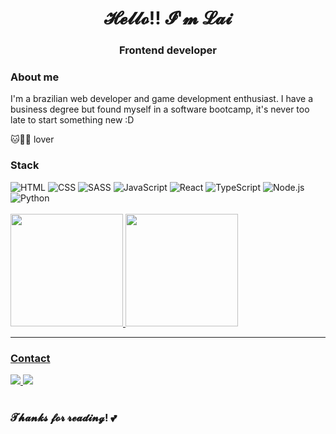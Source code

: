 <h1 align="center">𝓗𝓮𝓵𝓵𝓸!! 𝓘'𝓶 𝓛𝓪𝓲</h1>
<h3 align="center">Frontend developer</h3>

### About me

I'm a brazilian web developer and game development enthusiast. I have a business degree but found myself in a software bootcamp, it's never too late to start something new :D 

🐱🐶🐴 lover

### Stack

<div>
  <img  alt="HTML" src="https://img.shields.io/badge/HTML5-E34F26?style=for-the-badge&logo=html5&logoColor=white">
  <img  alt="CSS" src="https://img.shields.io/badge/CSS3-1572B6?style=for-the-badge&logo=css3&logoColor=white">
  <img alt="SASS" src="https://img.shields.io/badge/Sass-CC6699?style=for-the-badge&logo=sass&logoColor=white">
  <img  alt="JavaScript" src="https://img.shields.io/badge/JavaScript-F7DF1E?style=for-the-badge&logo=javascript&logoColor=black">
  <img alt="React" src="https://img.shields.io/badge/React-282c34?style=for-the-badge&logo=react&logoColor=61DAFB">
  <img  alt="TypeScript" src="https://img.shields.io/badge/TypeScript-007ACC?style=for-the-badge&logo=typescript&logoColor=white">
  <img alt="Node.js" src="https://img.shields.io/badge/Node.js-43853D?style=for-the-badge&logo=node.js&logoColor=white"/>
  <img  alt="Python" src="https://img.shields.io/badge/Python-2b5b84?style=for-the-badge&logo=python&logoColor=ffd343">
</div>

<br/>
                                                                                                                                                
<div>
  <a href="https://github.com/laianesuzart"/>
  <img height="180em" src="https://github-readme-stats.vercel.app/api?username=laianesuzart&theme=radical&show_icons=true&count_private=true"/>
  <img height="180em" src="https://github-readme-stats.vercel.app/api/top-langs/?username=laianesuzart&layout=compact&theme=radical&langs_count=8"/>
</div>

<hr/>

### Contact
                                                                                                                                                         
<div> 
  <a href="mailto:laiane.fsuzart@gmail.com"  target="_blank">
    <img src="https://img.shields.io/badge/Gmail-D14836?style=for-the-badge&logo=gmail&logoColor=white">
  </a>
  <a href="https://www.linkedin.com/in/laianesuzart/" target="_blank">
    <img src="https://img.shields.io/badge/-LinkedIn-%230077B5?style=for-the-badge&logo=linkedin&logoColor=white">
  </a> 
</div>

<br/>

### 𝓣𝓱𝓪𝓷𝓴𝓼 𝓯𝓸𝓻 𝓻𝓮𝓪𝓭𝓲𝓷𝓰! 💕

